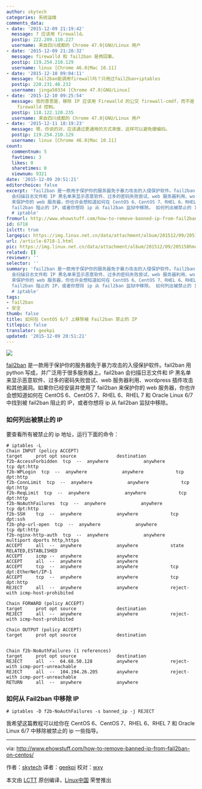 ```yaml
---
author: skytech
categories: 系统运维
comments_data:
- date: '2015-12-09 21:19:42'
  message: 7 应该用 firewalld。
  postip: 222.209.110.227
  username: 来自四川成都的 Chrome 47.0|GNU/Linux 用户
- date: '2015-12-09 21:28:32'
  message: firewalld 和 fail2ban 是两回事。
  postip: 119.254.210.129
  username: linux [Chrome 46.0|Mac 10.11]
- date: '2015-12-10 09:04:11'
  message: fail2ban能调用firewall吗？只用过fail2ban+iptables
  postip: 220.231.48.232
  username: jinga50334 [Chrome 47.0|GNU/Linux]
- date: '2015-12-10 09:25:54'
  message: 我的意思是，移除 IP 应该用 Firewalld 的公交 firewall-cmdf，而不是 iptables。因为默认设置下，7 的防火墙是由
    firewalld 控制。
  postip: 118.122.120.235
  username: 来自四川成都的 Chrome 47.0|GNU/Linux 用户
- date: '2015-12-11 18:19:23'
  message: 嗯，你说的对，应该通过更通用的方式来做，这样可以避免硬编码。
  postip: 119.254.210.129
  username: linux [Chrome 46.0|Mac 10.11]
count:
  commentnum: 5
  favtimes: 3
  likes: 0
  sharetimes: 0
  viewnum: 9321
date: '2015-12-09 20:51:21'
editorchoice: false
excerpt: 'fail2ban 是一款用于保护你的服务器免于暴力攻击的入侵保护软件。fail2ban 用 python 写成，并广泛用于很多服务器上。fail2ban
  会扫描日志文件和 IP 黑名单来显示恶意软件、过多的密码失败尝试、web 服务器利用、wordpress 插件攻击和其他漏洞。如果你已经安装并使用了 fail2ban
  来保护你的 web 服务器，你也许会想知道如何在 CentOS 6、CentOS 7、RHEL 6、RHEL 7 和 Oracle Linux 6/7 中找到被
  fail2ban 阻止的 IP，或者你想将 ip 从 fail2ban 监狱中移除。 如何列出被禁止的 IP 要查看所有被禁止的 ip 地址，运行下面的命令：
  # iptable'
fromurl: http://www.ehowstuff.com/how-to-remove-banned-ip-from-fail2ban-on-centos/
id: 6718
islctt: true
largepic: https://img.linux.net.cn/data/attachment/album/201512/09/205158hmcfzi9qf61o15q5.jpg
url: /article-6718-1.html
pic: https://img.linux.net.cn/data/attachment/album/201512/09/205158hmcfzi9qf61o15q5.jpg.thumb.jpg
related: []
reviewer: ''
selector: ''
summary: 'fail2ban 是一款用于保护你的服务器免于暴力攻击的入侵保护软件。fail2ban 用 python 写成，并广泛用于很多服务器上。fail2ban
  会扫描日志文件和 IP 黑名单来显示恶意软件、过多的密码失败尝试、web 服务器利用、wordpress 插件攻击和其他漏洞。如果你已经安装并使用了 fail2ban
  来保护你的 web 服务器，你也许会想知道如何在 CentOS 6、CentOS 7、RHEL 6、RHEL 7 和 Oracle Linux 6/7 中找到被
  fail2ban 阻止的 IP，或者你想将 ip 从 fail2ban 监狱中移除。 如何列出被禁止的 IP 要查看所有被禁止的 ip 地址，运行下面的命令：
  # iptable'
tags:
- fail2ban
- 安全
thumb: false
title: 如何在 CentOS 6/7 上移除被 Fail2ban 禁止的 IP
titlepic: false
translator: geekpi
updated: '2015-12-09 20:51:21'
---
```


![](/data/attachment/album/201512/09/205158hmcfzi9qf61o15q5.jpg)


[fail2ban](http://www.fail2ban.org/wiki/index.php/Main_Page) 是一款用于保护你的服务器免于暴力攻击的入侵保护软件。fail2ban 用 python 写成，并广泛用于很多服务器上。fail2ban 会扫描日志文件和 IP 黑名单来显示恶意软件、过多的密码失败尝试、web 服务器利用、wordpress 插件攻击和其他漏洞。如果你已经安装并使用了 fail2ban 来保护你的 web 服务器，你也许会想知道如何在 CentOS 6、CentOS 7、RHEL 6、RHEL 7 和 Oracle Linux 6/7 中找到被 fail2ban 阻止的 IP，或者你想将 ip 从 fail2ban 监狱中移除。


### 如何列出被禁止的 IP


要查看所有被禁止的 ip 地址，运行下面的命令：



```
# iptables -L
Chain INPUT (policy ACCEPT)
target     prot opt source               destination
f2b-AccessForbidden  tcp  --  anywhere             anywhere            tcp dpt:http
f2b-WPLogin  tcp  --  anywhere             anywhere            tcp dpt:http
f2b-ConnLimit  tcp  --  anywhere             anywhere            tcp dpt:http
f2b-ReqLimit  tcp  --  anywhere             anywhere            tcp dpt:http
f2b-NoAuthFailures  tcp  --  anywhere             anywhere            tcp dpt:http
f2b-SSH    tcp  --  anywhere             anywhere            tcp dpt:ssh
f2b-php-url-open  tcp  --  anywhere             anywhere            tcp dpt:http
f2b-nginx-http-auth  tcp  --  anywhere             anywhere            multiport dports http,https
ACCEPT     all  --  anywhere             anywhere            state RELATED,ESTABLISHED
ACCEPT     icmp --  anywhere             anywhere
ACCEPT     all  --  anywhere             anywhere
ACCEPT     tcp  --  anywhere             anywhere            tcp dpt:EtherNet/IP-1
ACCEPT     tcp  --  anywhere             anywhere            tcp dpt:http
REJECT     all  --  anywhere             anywhere            reject-with icmp-host-prohibited

Chain FORWARD (policy ACCEPT)
target     prot opt source               destination
REJECT     all  --  anywhere             anywhere            reject-with icmp-host-prohibited

Chain OUTPUT (policy ACCEPT)
target     prot opt source               destination


Chain f2b-NoAuthFailures (1 references)
target     prot opt source               destination
REJECT     all  --  64.68.50.128         anywhere            reject-with icmp-port-unreachable
REJECT     all  --  104.194.26.205       anywhere            reject-with icmp-port-unreachable
RETURN     all  --  anywhere             anywhere

```

### 如何从 Fail2ban 中移除 IP



```
# iptables -D f2b-NoAuthFailures -s banned_ip -j REJECT

```

我希望这篇教程可以给你在 CentOS 6、CentOS 7、RHEL 6、RHEL 7 和 Oracle Linux 6/7 中移除被禁止的 ip 一些指导。




---


via: <http://www.ehowstuff.com/how-to-remove-banned-ip-from-fail2ban-on-centos/>


作者：[skytech](http://www.ehowstuff.com/author/skytech/) 译者：[geekpi](https://github.com/geekpi) 校对：[wxy](https://github.com/wxy)


本文由 [LCTT](https://github.com/LCTT/TranslateProject) 原创编译，[Linux中国](https://linux.cn/) 荣誉推出